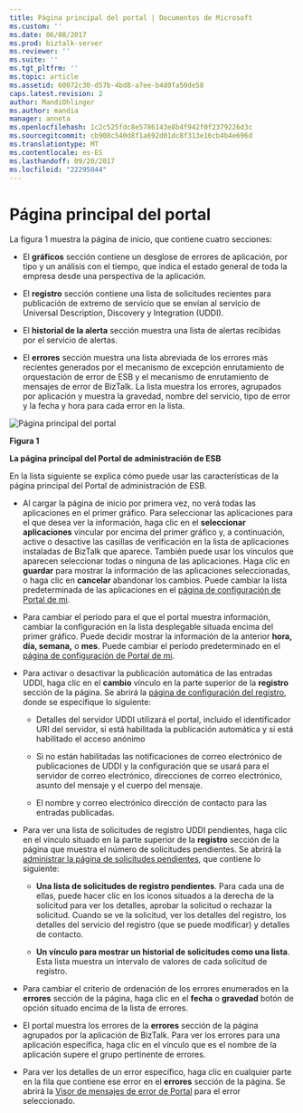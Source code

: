 ```yaml
---
title: Página principal del portal | Documentos de Microsoft
ms.custom: ''
ms.date: 06/08/2017
ms.prod: biztalk-server
ms.reviewer: ''
ms.suite: ''
ms.tgt_pltfrm: ''
ms.topic: article
ms.assetid: 60072c30-d57b-4bd8-a7ee-b4d0fa50de58
caps.latest.revision: 2
author: MandiOhlinger
ms.author: mandia
manager: anneta
ms.openlocfilehash: 1c2c525fdc8e5786143e8b4f942f0f2379226d3c
ms.sourcegitcommit: cb908c540d8f1a692d01dc8f313e16cb4b4e696d
ms.translationtype: MT
ms.contentlocale: es-ES
ms.lasthandoff: 09/20/2017
ms.locfileid: "22295044"
---
```

# <a name="portal-home-page"></a>Página principal del portal
La figura 1 muestra la página de inicio, que contiene cuatro secciones:  
  
-   El **gráficos** sección contiene un desglose de errores de aplicación, por tipo y un análisis con el tiempo, que indica el estado general de toda la empresa desde una perspectiva de la aplicación.  
  
-   El **registro** sección contiene una lista de solicitudes recientes para publicación de extremo de servicio que se envían al servicio de Universal Description, Discovery y Integration (UDDI).  
  
-   El **historial de la alerta** sección muestra una lista de alertas recibidas por el servicio de alertas.  
  
-   El **errores** sección muestra una lista abreviada de los errores más recientes generados por el mecanismo de excepción enrutamiento de orquestación de error de ESB y el mecanismo de enrutamiento de mensajes de error de BizTalk. La lista muestra los errores, agrupados por aplicación y muestra la gravedad, nombre del servicio, tipo de error y la fecha y hora para cada error en la lista.  
  
 ![Página principal del portal](../esb-toolkit/media/portalhomepage.gif "PortalHomePage")  
  
 **Figura 1**  
  
 **La página principal del Portal de administración de ESB**  
  
 En la lista siguiente se explica cómo puede usar las características de la página principal del Portal de administración de ESB.  
  
-   Al cargar la página de inicio por primera vez, no verá todas las aplicaciones en el primer gráfico. Para seleccionar las aplicaciones para el que desea ver la información, haga clic en el **seleccionar aplicaciones** vincular por encima del primer gráfico y, a continuación, active o desactive las casillas de verificación en la lista de aplicaciones instaladas de BizTalk que aparece. También puede usar los vínculos que aparecen seleccionar todas o ninguna de las aplicaciones. Haga clic en **guardar** para mostrar la información de las aplicaciones seleccionadas, o haga clic en **cancelar** abandonar los cambios. Puede cambiar la lista predeterminada de las aplicaciones en el [página de configuración de Portal de mi](../esb-toolkit/portal-my-settings-page.md).  
  
-   Para cambiar el período para el que el portal muestra información, cambiar la configuración en la lista desplegable situada encima del primer gráfico. Puede decidir mostrar la información de la anterior **hora, día, semana,** o **mes**. Puede cambiar el período predeterminado en el [página de configuración de Portal de mi](../esb-toolkit/portal-my-settings-page.md).  
  
-   Para activar o desactivar la publicación automática de las entradas UDDI, haga clic en el **cambio** vínculo en la parte superior de la **registro** sección de la página. Se abrirá la [página de configuración del registro](../esb-toolkit/registry-settings-page.md), donde se especifique lo siguiente:  
  
    -   Detalles del servidor UDDI utilizará el portal, incluido el identificador URI del servidor, si está habilitada la publicación automática y si está habilitado el acceso anónimo  
  
    -   Si no están habilitadas las notificaciones de correo electrónico de publicaciones de UDDI y la configuración que se usará para el servidor de correo electrónico, direcciones de correo electrónico, asunto del mensaje y el cuerpo del mensaje.  
  
    -   El nombre y correo electrónico dirección de contacto para las entradas publicadas.  
  
-   Para ver una lista de solicitudes de registro UDDI pendientes, haga clic en el vínculo situado en la parte superior de la **registro** sección de la página que muestra el número de solicitudes pendientes. Se abrirá la [administrar la página de solicitudes pendientes](../esb-toolkit/manage-pending-requests-page.md), que contiene lo siguiente:  
  
    -   **Una lista de solicitudes de registro pendientes**. Para cada una de ellas, puede hacer clic en los iconos situados a la derecha de la solicitud para ver los detalles, aprobar la solicitud o rechazar la solicitud. Cuando se ve la solicitud, ver los detalles del registro, los detalles del servicio del registro (que se puede modificar) y detalles de contacto.  
  
    -   **Un vínculo para mostrar un historial de solicitudes como una lista**. Esta lista muestra un intervalo de valores de cada solicitud de registro.  
  
-   Para cambiar el criterio de ordenación de los errores enumerados en la **errores** sección de la página, haga clic en el **fecha** o **gravedad** botón de opción situado encima de la lista de errores.  
  
-   El portal muestra los errores de la **errores** sección de la página agrupados por la aplicación de BizTalk. Para ver los errores para una aplicación específica, haga clic en el vínculo que es el nombre de la aplicación supere el grupo pertinente de errores.  
  
-   Para ver los detalles de un error específico, haga clic en cualquier parte en la fila que contiene ese error en el **errores** sección de la página. Se abrirá la [Visor de mensajes de error de Portal](../esb-toolkit/portal-fault-message-viewer.md) para el error seleccionado.